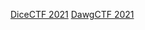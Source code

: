 [DiceCTF 2021](https://raster0x2a.github.io/CTF-writeup/DiceCTF2021/BabierCSP)
[DawgCTF 2021](https://raster0x2a.github.io/CTF-writeup/DawgCTF2021/DawgCTF2021)
